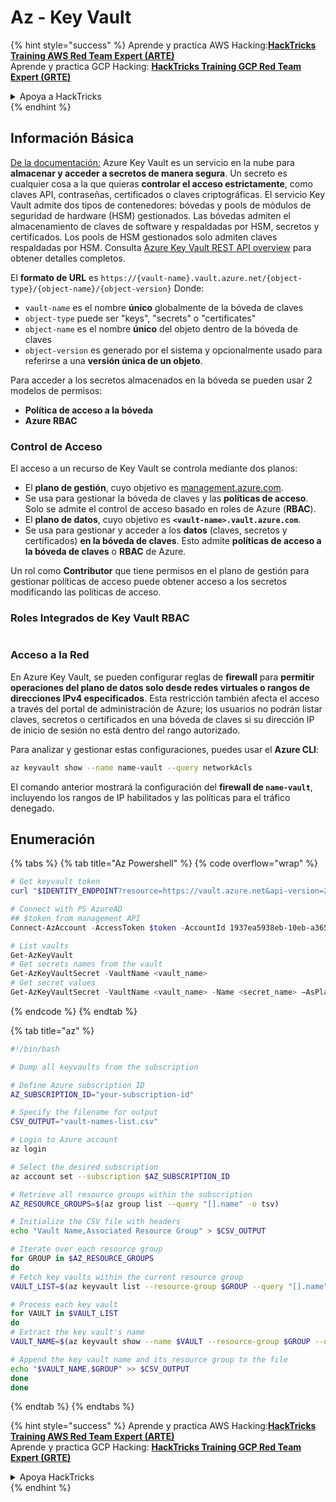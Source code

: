 # Az - Key Vault

{% hint style="success" %}
Aprende y practica AWS Hacking:<img src="/.gitbook/assets/image.png" alt="" data-size="line">[**HackTricks Training AWS Red Team Expert (ARTE)**](https://training.hacktricks.xyz/courses/arte)<img src="/.gitbook/assets/image.png" alt="" data-size="line">\
Aprende y practica GCP Hacking: <img src="/.gitbook/assets/image (2).png" alt="" data-size="line">[**HackTricks Training GCP Red Team Expert (GRTE)**<img src="/.gitbook/assets/image (2).png" alt="" data-size="line">](https://training.hacktricks.xyz/courses/grte)

<details>

<summary>Apoya a HackTricks</summary>

* Revisa los [**planes de suscripción**](https://github.com/sponsors/carlospolop)!
* **Únete al** 💬 [**grupo de Discord**](https://discord.gg/hRep4RUj7f) o al [**grupo de telegram**](https://t.me/peass) o **síguenos** en **Twitter** 🐦 [**@hacktricks\_live**](https://twitter.com/hacktricks\_live)**.**
* **Comparte trucos de hacking enviando PRs a los repositorios de github de** [**HackTricks**](https://github.com/carlospolop/hacktricks) y [**HackTricks Cloud**](https://github.com/carlospolop/hacktricks-cloud).

</details>
{% endhint %}

## Información Básica

[De la documentación:](https://learn.microsoft.com/en-us/azure/key-vault/general/basic-concepts) Azure Key Vault es un servicio en la nube para **almacenar y acceder a secretos de manera segura**. Un secreto es cualquier cosa a la que quieras **controlar el acceso estrictamente**, como claves API, contraseñas, certificados o claves criptográficas. El servicio Key Vault admite dos tipos de contenedores: bóvedas y pools de módulos de seguridad de hardware (HSM) gestionados. Las bóvedas admiten el almacenamiento de claves de software y respaldadas por HSM, secretos y certificados. Los pools de HSM gestionados solo admiten claves respaldadas por HSM. Consulta [Azure Key Vault REST API overview](https://learn.microsoft.com/en-us/azure/key-vault/general/about-keys-secrets-certificates) para obtener detalles completos.

El **formato de URL** es `https://{vault-name}.vault.azure.net/{object-type}/{object-name}/{object-version}` Donde:

* `vault-name` es el nombre **único** globalmente de la bóveda de claves
* `object-type` puede ser "keys", "secrets" o "certificates"
* `object-name` es el nombre **único** del objeto dentro de la bóveda de claves
* `object-version` es generado por el sistema y opcionalmente usado para referirse a una **versión única de un objeto**.

Para acceder a los secretos almacenados en la bóveda se pueden usar 2 modelos de permisos:

* **Política de acceso a la bóveda**
* **Azure RBAC**

### Control de Acceso <a href="#access-control" id="access-control"></a>

El acceso a un recurso de Key Vault se controla mediante dos planos:

* El **plano de gestión**, cuyo objetivo es [management.azure.com](http://management.azure.com/).
* Se usa para gestionar la bóveda de claves y las **políticas de acceso**. Solo se admite el control de acceso basado en roles de Azure (**RBAC**).
* El **plano de datos**, cuyo objetivo es **`<vault-name>.vault.azure.com`**.
* Se usa para gestionar y acceder a los **datos** (claves, secretos y certificados) **en la bóveda de claves**. Esto admite **políticas de acceso a la bóveda de claves** o **RBAC** de Azure.

Un rol como **Contributor** que tiene permisos en el plano de gestión para gestionar políticas de acceso puede obtener acceso a los secretos modificando las políticas de acceso.

### Roles Integrados de Key Vault RBAC <a href="#rbac-built-in-roles" id="rbac-built-in-roles"></a>

<figure><img src="../../../.gitbook/assets/image (27).png" alt=""><figcaption></figcaption></figure>

### Acceso a la Red

En Azure Key Vault, se pueden configurar reglas de **firewall** para **permitir operaciones del plano de datos solo desde redes virtuales o rangos de direcciones IPv4 especificados**. Esta restricción también afecta el acceso a través del portal de administración de Azure; los usuarios no podrán listar claves, secretos o certificados en una bóveda de claves si su dirección IP de inicio de sesión no está dentro del rango autorizado.

Para analizar y gestionar estas configuraciones, puedes usar el **Azure CLI**:
```bash
az keyvault show --name name-vault --query networkAcls
```
El comando anterior mostrará la configuración del **firewall de `name-vault`**, incluyendo los rangos de IP habilitados y las políticas para el tráfico denegado.

## Enumeración

{% tabs %}
{% tab title="Az Powershell" %}
{% code overflow="wrap" %}
```powershell
# Get keyvault token
curl "$IDENTITY_ENDPOINT?resource=https://vault.azure.net&api-version=2017-09-01" -H secret:$IDENTITY_HEADER

# Connect with PS AzureAD
## $token from management API
Connect-AzAccount -AccessToken $token -AccountId 1937ea5938eb-10eb-a365-10abede52387 -KeyVaultAccessToken $keyvaulttoken

# List vaults
Get-AzKeyVault
# Get secrets names from the vault
Get-AzKeyVaultSecret -VaultName <vault_name>
# Get secret values
Get-AzKeyVaultSecret -VaultName <vault_name> -Name <secret_name> –AsPlainText
```
{% endcode %}
{% endtab %}

{% tab title="az" %}
```bash
#!/bin/bash

# Dump all keyvaults from the subscription

# Define Azure subscription ID
AZ_SUBSCRIPTION_ID="your-subscription-id"

# Specify the filename for output
CSV_OUTPUT="vault-names-list.csv"

# Login to Azure account
az login

# Select the desired subscription
az account set --subscription $AZ_SUBSCRIPTION_ID

# Retrieve all resource groups within the subscription
AZ_RESOURCE_GROUPS=$(az group list --query "[].name" -o tsv)

# Initialize the CSV file with headers
echo "Vault Name,Associated Resource Group" > $CSV_OUTPUT

# Iterate over each resource group
for GROUP in $AZ_RESOURCE_GROUPS
do
# Fetch key vaults within the current resource group
VAULT_LIST=$(az keyvault list --resource-group $GROUP --query "[].name" -o tsv)

# Process each key vault
for VAULT in $VAULT_LIST
do
# Extract the key vault's name
VAULT_NAME=$(az keyvault show --name $VAULT --resource-group $GROUP --query "name" -o tsv)

# Append the key vault name and its resource group to the file
echo "$VAULT_NAME,$GROUP" >> $CSV_OUTPUT
done
done
```
{% endtab %}
{% endtabs %}

{% hint style="success" %}
Aprende y practica AWS Hacking:<img src="/.gitbook/assets/image.png" alt="" data-size="line">[**HackTricks Training AWS Red Team Expert (ARTE)**](https://training.hacktricks.xyz/courses/arte)<img src="/.gitbook/assets/image.png" alt="" data-size="line">\
Aprende y practica GCP Hacking: <img src="/.gitbook/assets/image (2).png" alt="" data-size="line">[**HackTricks Training GCP Red Team Expert (GRTE)**<img src="/.gitbook/assets/image (2).png" alt="" data-size="line">](https://training.hacktricks.xyz/courses/grte)

<details>

<summary>Apoya HackTricks</summary>

* Revisa los [**planes de suscripción**](https://github.com/sponsors/carlospolop)!
* **Únete al** 💬 [**grupo de Discord**](https://discord.gg/hRep4RUj7f) o al [**grupo de telegram**](https://t.me/peass) o **síguenos** en **Twitter** 🐦 [**@hacktricks\_live**](https://twitter.com/hacktricks\_live)**.**
* **Comparte trucos de hacking enviando PRs a los repositorios de github de** [**HackTricks**](https://github.com/carlospolop/hacktricks) y [**HackTricks Cloud**](https://github.com/carlospolop/hacktricks-cloud).

</details>
{% endhint %}
